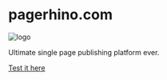 # pagerhino.com

![logo](https://cloud.githubusercontent.com/assets/4025567/6487836/1f66644e-c29c-11e4-9d06-ee230a1d43f9.png)

Ultimate single page publishing platform ever.

  [Test it here](http://uyelikuyg.herokuapp.com)
